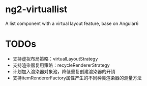 # ng2-virtuallist
A list component with a virtual layout feature, base on Angular6

# TODOs

* 支持虚拟布局策略：virtualLayoutStrategy
* 支持渲染器复用策略：recycleRendererStrategy
* 计划加入渲染器对象池，降低重复创建渲染器的开销
* 支持itemRendererFactory属性产生的不同种类渲染器的测量方法